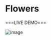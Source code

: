 # Flowers

===LIVE DEMO===

![image](https://github.com/berkantkarakayis/Flowers/assets/102322084/e8226081-1abc-4014-baab-f86f8f256dbf)
